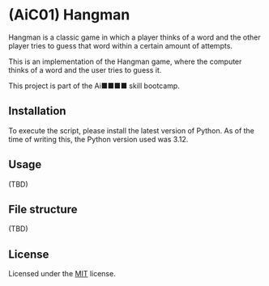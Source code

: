 # (AiC01) Hangman

Hangman is a classic game in which a player thinks of a word and the other player tries to guess that word within a certain amount of attempts.

This is an implementation of the Hangman game, where the computer thinks of a word and the user tries to guess it. 

This project is part of the Ai■■■■ skill bootcamp.

## Installation

To execute the script, please install the latest version of Python. As of the time of writing this, the Python version used was 3.12.

## Usage

(TBD)

## File structure

(TBD)

## License

Licensed under the [MIT](LICENSE.txt) license.